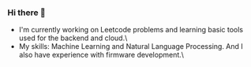 ### Hi there 👋
- I'm currently working on Leetcode problems and learning basic tools used for the backend and cloud.\
- My skills: Machine Learning and Natural Language Processing. And I also have experience with firmware development.\
<!--
**tommyvsfu1/tommyvsfu1** is a ✨ _special_ ✨ repository because its `README.md` (this file) appears on your GitHub profile.

Here are some ideas to get you started:

- 🔭 I’m currently working on ...
- 🌱 I’m currently learning ...
- 👯 I’m looking to collaborate on ...
- 🤔 I’m looking for help with ...
- 💬 Ask me about ...
- 📫 How to reach me: ...
- 😄 Pronouns: ...
- ⚡ Fun fact: ...
-->
